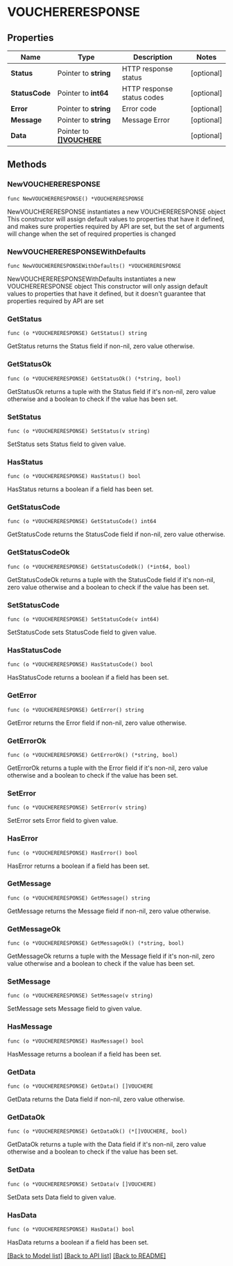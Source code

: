 # VOUCHERERESPONSE

## Properties

Name | Type | Description | Notes
------------ | ------------- | ------------- | -------------
**Status** | Pointer to **string** | HTTP response status | [optional] 
**StatusCode** | Pointer to **int64** | HTTP response status codes | [optional] 
**Error** | Pointer to **string** | Error code | [optional] 
**Message** | Pointer to **string** | Message Error | [optional] 
**Data** | Pointer to [**[]VOUCHERE**](VOUCHERE.md) |  | [optional] 

## Methods

### NewVOUCHERERESPONSE

`func NewVOUCHERERESPONSE() *VOUCHERERESPONSE`

NewVOUCHERERESPONSE instantiates a new VOUCHERERESPONSE object
This constructor will assign default values to properties that have it defined,
and makes sure properties required by API are set, but the set of arguments
will change when the set of required properties is changed

### NewVOUCHERERESPONSEWithDefaults

`func NewVOUCHERERESPONSEWithDefaults() *VOUCHERERESPONSE`

NewVOUCHERERESPONSEWithDefaults instantiates a new VOUCHERERESPONSE object
This constructor will only assign default values to properties that have it defined,
but it doesn't guarantee that properties required by API are set

### GetStatus

`func (o *VOUCHERERESPONSE) GetStatus() string`

GetStatus returns the Status field if non-nil, zero value otherwise.

### GetStatusOk

`func (o *VOUCHERERESPONSE) GetStatusOk() (*string, bool)`

GetStatusOk returns a tuple with the Status field if it's non-nil, zero value otherwise
and a boolean to check if the value has been set.

### SetStatus

`func (o *VOUCHERERESPONSE) SetStatus(v string)`

SetStatus sets Status field to given value.

### HasStatus

`func (o *VOUCHERERESPONSE) HasStatus() bool`

HasStatus returns a boolean if a field has been set.

### GetStatusCode

`func (o *VOUCHERERESPONSE) GetStatusCode() int64`

GetStatusCode returns the StatusCode field if non-nil, zero value otherwise.

### GetStatusCodeOk

`func (o *VOUCHERERESPONSE) GetStatusCodeOk() (*int64, bool)`

GetStatusCodeOk returns a tuple with the StatusCode field if it's non-nil, zero value otherwise
and a boolean to check if the value has been set.

### SetStatusCode

`func (o *VOUCHERERESPONSE) SetStatusCode(v int64)`

SetStatusCode sets StatusCode field to given value.

### HasStatusCode

`func (o *VOUCHERERESPONSE) HasStatusCode() bool`

HasStatusCode returns a boolean if a field has been set.

### GetError

`func (o *VOUCHERERESPONSE) GetError() string`

GetError returns the Error field if non-nil, zero value otherwise.

### GetErrorOk

`func (o *VOUCHERERESPONSE) GetErrorOk() (*string, bool)`

GetErrorOk returns a tuple with the Error field if it's non-nil, zero value otherwise
and a boolean to check if the value has been set.

### SetError

`func (o *VOUCHERERESPONSE) SetError(v string)`

SetError sets Error field to given value.

### HasError

`func (o *VOUCHERERESPONSE) HasError() bool`

HasError returns a boolean if a field has been set.

### GetMessage

`func (o *VOUCHERERESPONSE) GetMessage() string`

GetMessage returns the Message field if non-nil, zero value otherwise.

### GetMessageOk

`func (o *VOUCHERERESPONSE) GetMessageOk() (*string, bool)`

GetMessageOk returns a tuple with the Message field if it's non-nil, zero value otherwise
and a boolean to check if the value has been set.

### SetMessage

`func (o *VOUCHERERESPONSE) SetMessage(v string)`

SetMessage sets Message field to given value.

### HasMessage

`func (o *VOUCHERERESPONSE) HasMessage() bool`

HasMessage returns a boolean if a field has been set.

### GetData

`func (o *VOUCHERERESPONSE) GetData() []VOUCHERE`

GetData returns the Data field if non-nil, zero value otherwise.

### GetDataOk

`func (o *VOUCHERERESPONSE) GetDataOk() (*[]VOUCHERE, bool)`

GetDataOk returns a tuple with the Data field if it's non-nil, zero value otherwise
and a boolean to check if the value has been set.

### SetData

`func (o *VOUCHERERESPONSE) SetData(v []VOUCHERE)`

SetData sets Data field to given value.

### HasData

`func (o *VOUCHERERESPONSE) HasData() bool`

HasData returns a boolean if a field has been set.


[[Back to Model list]](../README.md#documentation-for-models) [[Back to API list]](../README.md#documentation-for-api-endpoints) [[Back to README]](../README.md)



